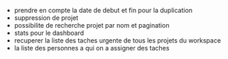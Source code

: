 - prendre en compte la date de debut et fin pour la duplication
- suppression de projet
- possibilite de recherche projet par nom et pagination
- stats pour le dashboard
- recuperer la liste des taches urgente de tous les projets du workspace
- la liste des personnes a qui on a assigner des taches

